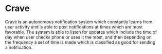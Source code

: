 # Crave

Crave is an autonomous notification system which constantly learns from user activity and is able to post notifications at times which are most favorable. The system is able to listen for updates which include the time of day when user checks phone or uses it the most, and then depending on the frequency a set of time is made which is classified as good for sending a notification.
